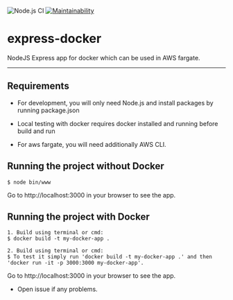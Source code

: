 ![Node.js CI](https://github.com/hammadkhokhar/express-docker/workflows/Node.js%20CI/badge.svg) [![Maintainability](https://api.codeclimate.com/v1/badges/055992c8756b80cdf19c/maintainability)](https://codeclimate.com/github/hammadkhokhar/express-docker/maintainability)
# express-docker  
NodeJS Express app for docker which can be used in AWS fargate.

---
## Requirements

  - For development, you will only need Node.js and install packages by running package.json

  - Local testing with docker requires docker installed and running before build and run

  - For aws fargate, you will need additionally AWS CLI.

## Running the project without Docker

    $ node bin/www
    
Go to http://localhost:3000 in your browser to see the app.    
    
## Running the project with Docker

    1. Build using terminal or cmd:
    $ docker build -t my-docker-app . 
    
    2. Build using terminal or cmd:
    $ To test it simply run 'docker build -t my-docker-app .' and then 'docker run -it -p 3000:3000 my-docker-app'. 
    
Go to http://localhost:3000 in your browser to see the app.

  - Open issue if any problems.

    
